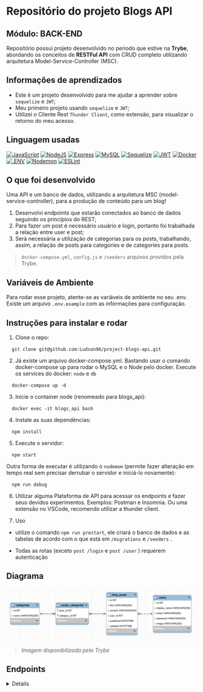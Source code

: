 # Repositório do projeto Blogs API
 ## Módulo: BACK-END
 
  Repositório possui projeto desenvolvido no período que estive na <b>Trybe</b>, abordando os conceitos de <b>RESTFul API</b> com CRUD completo utilizando arquitetura Model-Service-Controller (MSC). 
## Informações de aprendizados
- Este é um projeto desenvolvido para me ajudar a aprender sobre `sequelize` e `JWT`;
- Meu primeiro projeto usando `sequelize` e `JWT`;
- Utilizei o Cliente Rest `Thunder Client`, como extensão, para visualizar o retorno do meu acesso.
## Linguagem usadas

[![JavaScript][JavaScript-logo]][JavaScript-url]
[![NodeJS][NodeJS-logo]][NodeJS-url]
[![Express][Express-logo]][Express-url]
[![MySQL][MySQL-logo]][MySQL-url]
[![Sequelize][Sequelize-logo]][Sequelize-url]
[![JWT][JWT-logo]][JWT-url]
[![Docker][Docker-logo]][Docker-url]
[![.ENV][.ENV-logo]][.ENV-url]
[![Nodemon][Nodemon-logo]][Nodemon-url]
[![ESLint][ESLint-logo]][ESLint-url]
## O que foi desenvolvido
<p> 
 Uma API e um banco de dados, utilizando a arquitetura MSC (model-service-controller), para a produção de conteúdo para um blog! <br>
 
 1. Desenvolvi endpoints que estarão conectados ao banco de dados seguindo os princípios do REST;<br>
 2. Para fazer um post é necessário usuário e login, portanto foi trabalhada a relação entre user e post; <br>
 3. Será necessária a utilização de categorias para os posts, trabalhando, assim, a relação de posts para categories e de categories para posts. <br>
</p>

> `docker-compose.yml`, `config.js` e `/seeders` arquivos providos pela Trybe.

## Variáveis de Ambiente

Para rodar esse projeto, atente-se as variáveis de ambiente no seu .env. Existe um arquivo `.env.example` com as informações para configuração.
## Instruções para instalar e rodar

1. Clone o repo:
```
  git clone git@github.com:Ludson96/project-blogs-api.git
```
2. Já existe um arquivo docker-compose.yml. Bastando usar o comando docker-compose up para rodar o MySQL e o Node pelo docker. Execute os services do docker: `node` e `db` 
```
  docker-compose up -d
```
3. Inicie o container node (renomeado para blogs_api):
```
  docker exec -it blogs_api bash
```
4. Instale as suas dependências:
```
  npm install
```
5. Execute o servidor:

```
  npm start
```
Outra forma de executar é utilizando o `nodemom` (permite fazer alteração em tempo real sem precisar derrubar o servidor e iniciá-lo novamente):
```
  npm run debug
```
6. Utilizar alguma Plataforma de API para acessar os endpoints e fazer seus devidos experimentos. Exemplos: Postman e Insomnia. Ou uma extensão no VSCode, recomendo utilizar a thunder client.

7. Uso

- utilize o comando `npm run prestart`, ele criará o banco de dados e as tabelas de acordo com o que está em `/migrations` e `/seeders` .

- Todas as rotas (exceto `post /login` e `post /user` ) requerem autenticação
## Diagrama

![Diagrama de relacionamentos das tabelas](diagrama.png)

> _Imagem disponibilizada pela Trybe_
## Endpoints

<details>

###  Rota de Login

####  POST `/login`
- Entrar
- O corpo deve ser o seguinte:
```json
{
  "email" : " exemplo@email.com " ,
  "senha" : " 123456 "
}
```
  - Retorna um token se o login for concluído

###  Rota do Usuário

####  POST `/usuário`
- Cria um novo usuário
- O corpo deve ser o seguinte, onde:
  -  `displayName` deve ter pelo menos 8 caracteres
  -  `email` deve ter um formato válido
  -  `password` deve ter pelo menos 6 caracteres
  -  `imagem` é opcional
```json
{
  "displayName" : " John Doe " ,
  "email" : " exemplo@email.com " ,
  "senha" : " 123456 " ,
  "image" : " https://cdn1.iconfinder.com/data/icons/users-solid-1/30/users-solid-profile-neutral-5-512.png "
}
```
- Se o usuário for criado com sucesso, um token é fornecido

####  GET `/usuário`
- Lista todos os usuários:
```json
[
  {
    "id" : 1 ,
    "displayName" : " Lewis Hamilton " ,
    "email" : " lewishamilton@gmail.com " ,
    "image" : " https://upload.wikimedia.org/wikipedia/commons/1/18/Lewis_Hamilton_2016_Malaysia_2.jpg "
  },
  /* ... */
]
```

####  GET `/user/:id`
- Pega um parâmetro numérico, e se houver algum usuário com id correspondente, retorna:
```json
{
  "id" : 3 ,
  "displayName" : " John Doe " ,
  "email" : " exemplo@email.com " ,
  "image" : " https://cdn1.iconfinder.com/data/icons/users-solid-1/30/users-solid-profile-neutral-5-512.png "
}
```

####  DELETE `/user/me`
- Exclui o usuário atual
- Se o usuário for excluído com sucesso, o status `204` é retornado

###  Categorias Rota

####  POST `/categorias`
- Cria uma nova categoria
- O corpo deve ser o seguinte:
```json
{
  "name" : " Truques de mágica "
}
```

####  GET `/categorias`
- Lista todas as categorias:
```json
[
  {
      "id" : 1 ,
      "nome" : " Animais "
  },
  {
      "id" : 2 ,
      "nome" : " Livros "
  },
  /* ... */
]
```

###  Pós Rota

####  POST `/post`
- Cria uma nova postagem no blog
- O corpo deve ser o seguinte:
```json
{
  "title" : " Resenha: A arte da columbofilia " ,
  "content" : " Este é um ótimo livro sobre como os pombos podem ser treinados para se tornarem campeões! " ,
  "categoryIds" : [ 1 , 2 ]
}
```

####  GET `/post`
- Lista todas as postagens do blog:
```json
[
  {
    "id" : 1 ,
    "title" : " As melhores raças de cães para caça " ,
    "content" : " Aqui estão os melhores companheiros de caça " ,
    "userId" : 1 ,
    "publicado" : " 2011-08-01T19:58:00.000Z " ,
    "atualizado" : " 2011-08-01T19:58:51.000Z " ,
    "usuário" : {
      "id" : 1 ,
      "displayName" : " Lewis Hamilton " ,
      "email" : " lewishamilton@gmail.com " ,
      "image" : " https://upload.wikimedia.org/wikipedia/commons/1/18/Lewis_Hamilton_2016_Malaysia_2.jpg "
    },
    "categorias" : [
      {
        "id" : 1 ,
        "nome" : " Animais "
      }
    ]
  },
  
  /* ... */
]
```

####  GET `/post/:id`
- Pega um parâmetro numérico, e se houver algum post com um id correspondente, retorna:
```json
{
  "id" : 1 ,
  "title" : " As melhores raças de cães para caça " ,
  "content" : " Aqui estão os melhores companheiros de caça " ,
  "userId" : 1 ,
  "publicado" : " 2011-08-01T19:58:00.000Z " ,
  "atualizado" : " 2011-08-01T19:58:51.000Z " ,
  "usuário" : {
      "id" : 1 ,
      "displayName" : " Lewis Hamilton " ,
      "email" : " lewishamilton@gmail.com " ,
      "image" : " https://upload.wikimedia.org/wikipedia/commons/1/18/Lewis_Hamilton_2016_Malaysia_2.jpg "
  },
  "categorias" : [
      {
          "id" : 1 ,
          "nome" : " Animais "
      }
  ]
}
```

####  GET `/post/search?q=:searchTerm`
- Pesquisa postagens por título ou conteúdo, por exemplo:
```json
  // GET /post/search?q=silk
  [
    {
      "id" : 2 ,
      "title" : " Ótimos livros sobre a Rota da Seda " ,
      "content" : " Estes são alguns livros obrigatórios sobre a Rota da Seda " ,
      "userId" : 1 ,
      "publicado" : " 2011-08-01T19:58:00.000Z " ,
      "atualizado" : " 2011-08-01T19:58:51.000Z " ,
      "usuário" : {
        "id" : 1 ,
        "displayName" : " Lewis Hamilton " ,
        "email" : " lewishamilton@gmail.com " ,
        "image" : " https://upload.wikimedia.org/wikipedia/commons/1/18/Lewis_Hamilton_2016_Malaysia_2.jpg "
      },
      "categorias" : [
        {
          "id" : 2 ,
          "nome" : " Livros "
        }
      ]
    }
  ]
```
- Se não houver parâmetro de consulta, retorna todos os posts:
```json
  // GET /post/search?q=
  [
    {
      "id" : 1 ,
      "title" : " As melhores raças de cães para caça " ,
      "content" : " Aqui estão os melhores companheiros de caça " ,
      "userId" : 1 ,
      "publicado" : " 2011-08-01T19:58:00.000Z " ,
      "atualizado" : " 2011-08-01T19:58:51.000Z " ,
      "usuário" : {
        "id" : 1 ,
        "displayName" : " Lewis Hamilton " ,
        "email" : " lewishamilton@gmail.com " ,
        "image" : " https://upload.wikimedia.org/wikipedia/commons/1/18/Lewis_Hamilton_2016_Malaysia_2.jpg "
      },
      "categorias" : [
        {
          "id" : 1 ,
          "nome" : " Cães "
        }
      ]
    },
    
    /* ... */
  ]
```

####  COLOQUE `/post/:id`
- Edita uma postagem existente
- O corpo deve ser o seguinte, onde:
  - não é possível alterar a categoria
  - somente o **autor** pode editar a postagem
```json
{
  "title" : " Como fazer crescer as plantas da sua casa " ,
  "content" : " Este é um guia passo a passo para melhorar o crescimento de plantas em ambientes internos "
}
```

####  APAGAR `/post/:id`
- Exclui uma postagem existente
- Somente o autor pode deletar o post
- Se a postagem for excluída com sucesso, retorna o status `204`

</details>

[JavaScript-logo]: https://img.shields.io/badge/javascript-%23323330.svg?style=for-the-badge&logo=javascript&logoColor=%23F7DF1E
[JavaScript-url]: https://www.javascript.com/
[NodeJS-logo]: https://img.shields.io/badge/node.js-6DA55F?style=for-the-badge&logo=node.js&logoColor=white
[NodeJS-url]: https://nodejs.org/en/
[Docker-logo]: https://img.shields.io/badge/docker-%230db7ed.svg?style=for-the-badge&logo=docker&logoColor=white
[Docker-url]: https://www.docker.com
[MySQL-logo]: https://img.shields.io/badge/mysql-%2300f.svg?style=for-the-badge&logo=mysql&logoColor=white
[MySQL-url]: https://www.mysql.com
[Express-logo]: https://img.shields.io/badge/express.js-%23404d59.svg?style=for-the-badge&logo=express&logoColor=%2361DAFB
[Express-url]: https://expressjs.com
[Sequelize-logo]: https://img.shields.io/badge/Sequelize-52B0E7?style=for-the-badge&logo=Sequelize&logoColor=white
[Sequelize-url]: https://sequelize.org
[JWT-logo]: https://img.shields.io/badge/JWT-black?style=for-the-badge&logo=JSON%20web%20tokens
[JWT-url]: https://jwt.io/  
[Nodemon-logo]: https://img.shields.io/badge/Nodemon-76D04B?logo=nodemon&logoColor=fff&style=for-the-badge
[Nodemon-url]: https://www.npmjs.com/package/nodemon
[ESLint-logo]: https://img.shields.io/badge/ESLint-4B3263?style=for-the-badge&logo=eslint&logoColor=white
[ESLint-url]: https://eslint.org/
[.ENV-logo]: https://img.shields.io/badge/.ENV-ECD53F?logo=dotenv&logoColor=000&style=for-the-badge
[.ENV-url]: https://www.npmjs.com/package/dotenv
